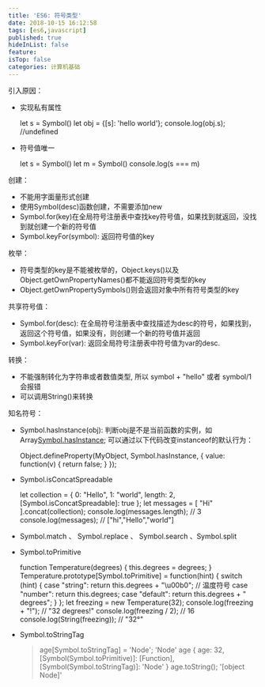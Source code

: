 ```yaml
---
title: 'ES6: 符号类型'
date: 2018-10-15 16:12:58
tags: [es6,javascript]
published: true
hideInList: false
feature: 
isTop: false
categories: 计算机基础
---
```


引入原因：

*   实现私有属性
    
    let s = Symbol()
    let obj = {[s]: 'hello world'};
    console.log(obj.s); //undefined
    
*   符号值唯一
    
    let s = Symbol()
    let m = Symbol()
    console.log(s === m)
    

创建：

*   不能用字面量形式创建
*   使用Symbol(desc)函数创建，不需要添加new
*   Symbol.for(key)在全局符号注册表中查找key符号值，如果找到就返回，没找到就创建一个新的符号值
*   Symbol.keyFor(symbol): 返回符号值的key

枚举：

*   符号类型的key是不能被枚举的，Object.keys()以及Object.getOwnPropertyNames()都不能返回符号类型的key
*   Object.getOwnPropertySymbols()则会返回对象中所有符号类型的key

共享符号值：

*   Symbol.for(desc): 在全局符号注册表中查找描述为desc的符号，如果找到，返回这个符号值，如果没有，则创建一个新的符号值并返回
*   Symbol.keyFor(var): 返回全局符号注册表中符号值为var的desc.

转换：

*   不能强制转化为字符串或者数值类型, 所以 symbol + "hello" 或者 symbol/1 会报错
*   可以调用String()来转换

知名符号：

*   Symbol.hasInstance(obj): 判断obj是不是当前函数的实例，如Array[Symbol.hasInstance](obj); 可以通过以下代码改变instanceof的默认行为：
    
    Object.defineProperty(MyObject, Symbol.hasInstance, {
        value: function(v) {
            return false;
        }
    });
    
*   Symbol.isConcatSpreadable
    
    let collection = {
        0: "Hello",
        1: "world",
        length: 2,
        [Symbol.isConcatSpreadable]: true
    };
    let messages = [ "Hi" ].concat(collection);
    console.log(messages.length); // 3
    console.log(messages); // ["hi","Hello","world"]
    
*   Symbol.match 、 Symbol.replace 、 Symbol.search 、Symbol.split
*   Symbol.toPrimitive
    
    function Temperature(degrees) {
        this.degrees = degrees;
    }
    Temperature.prototype[Symbol.toPrimitive] = function(hint) {
        switch (hint) {
        case "string":
            return this.degrees + "\\u00b0"; // 温度符号
        case "number":
            return this.degrees;
        case "default":
            return this.degrees + " degrees";
        }
    };
    let freezing = new Temperature(32);
    console.log(freezing + "!"); // "32 degrees!"
    console.log(freezing / 2); // 16
    console.log(String(freezing)); // "32°"
    
*   Symbol.toStringTag
    
    > age\[Symbol.toStringTag\] = 'Node';
    'Node'
    > age
    { age: 32,
    [Symbol(Symbol.toPrimitive)]: [Function],
    [Symbol(Symbol.toStringTag)]: 'Node' }
    > age.toString();
    '[object Node]'